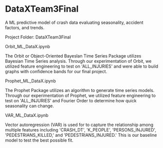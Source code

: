 # DataXTeam3Final
A ML predictive model of crash data evaluating seasonality, accident factors, and trends. 

Project Folder: DataXTeam3Final

Orbit_ML_DataX.ipynb

The Orbit or Object-Oriented BayesIan Time Series Package utilizes Bayesian Time Series analysis. Through our experimentation of Orbit, we utilized feature engineering to test on 'ALL_INJURIES' and were able to build graphs with confidence bands for our final project.

Prophet_ML_DataX.ipynb

The Prophet Package utilizes an algorithm to generate time series models. Through our experimentation of Prophet, we utilized feature engineering to test on 'ALL_INJURIES' and Fourier Order to determine how quick seasonality can change.


VAR_ML_DataX.ipynb

Vector autoregression (VAR) is used for to capture the relationship among multiple features including 'CRASH_DT', 'K_PEOPLE', 'PERSONS_INJURED',  'PEDESTRIANS_KILLED,' and 'PEDESTRIANS_INJURED.' This is our baseline model to test the best possible fit. 
